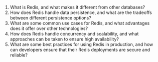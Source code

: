 

1. What is Redis, and what makes it different from other databases?
2. How does Redis handle data persistence, and what are the tradeoffs between different persistence options?
3. What are some common use cases for Redis, and what advantages does it offer over other technologies?
4. How does Redis handle concurrency and scalability, and what approaches can be taken to ensure high availability?
5. What are some best practices for using Redis in production, and how can developers ensure that their Redis deployments are secure and reliable?